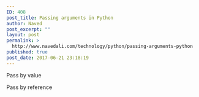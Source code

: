 ```yaml
---
ID: 408
post_title: Passing arguments in Python
author: Naved
post_excerpt: ""
layout: post
permalink: >
  http://www.navedali.com/technology/python/passing-arguments-python
published: true
post_date: 2017-06-21 23:18:19
---
```

Pass by value

Pass by reference